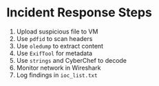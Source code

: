 # Incident Response Steps

1. Upload suspicious file to VM
2. Use `pdfid` to scan headers
3. Use `oledump` to extract content
4. Use `ExifTool` for metadata
5. Use `strings` and CyberChef to decode
6. Monitor network in Wireshark
7. Log findings in `ioc_list.txt`
